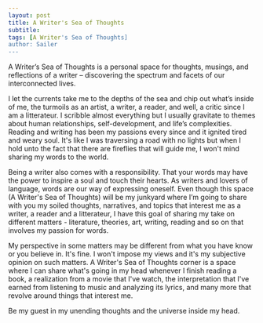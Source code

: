 ```yaml
---
layout: post
title: A Writer's Sea of Thoughts
subtitle: 
tags: [A Writer's Sea of Thoughts]
author: Sailer
---
```


A Writer’s Sea of Thoughts is a personal space for thoughts, musings, and reflections of a writer – discovering the spectrum and facets of our interconnected lives.

I let the currents take me to the depths of the sea and chip out what’s inside of me, the turmoils as an artist, a writer, a reader, and well, a critic since I am a litterateur. I scribble almost everything but I usually gravitate to themes about human relationships, self-development, and life’s complexities. Reading and writing has been my passions every since and it ignited tired and weary soul. It's like I was traversing a road with no lights but when I hold unto the fact that there are fireflies that will guide me, I won't mind sharing my words to the world. 

Being a writer also comes with a responsibility. That your words may have the power to inspire a soul and touch their hearts. As writers and lovers of language, words are our way of expressing oneself. Even though this space (A Writer's Sea of Thoughts) will be my junkyard where I’m going to share with you my soiled thoughts, narratives, and topics that interest me as a writer, a reader and a litterateur, I have this goal of sharing my take on different matters - literature, theories, art, writing, reading and so on that involves my passion for words. 

My perspective in some matters may be different from what you have know or you believe in. It's fine. I won't impose my views and it's my subjective opinion on such matters. A Writer's Sea of Thoughts corner is a space where I can share what's going in my head whenever I finish reading a book, a realization from a movie that I've watch, the interpretation that I've earned from listening to music and analyzing its lyrics, and many more that revolve around things that interest me. 

Be my guest in my unending thoughts and the universe inside my head. 



